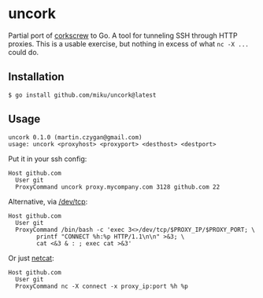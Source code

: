 # uncork

Partial port of [corkscrew](https://github.com/bryanpkc/corkscrew) to Go. A
tool for tunneling SSH through HTTP proxies. This is a usable exercise, but
nothing in excess of what `nc -X ...` could do.

## Installation

```
$ go install github.com/miku/uncork@latest
```

## Usage

```
uncork 0.1.0 (martin.czygan@gmail.com)
usage: uncork <proxyhost> <proxyport> <desthost> <destport>
```

Put it in your ssh config:

```
Host github.com
  User git
  ProxyCommand uncork proxy.mycompany.com 3128 github.com 22
```

Alternative, via [/dev/tcp](https://tldp.org/LDP/abs/html/devref1.html):

```
Host github.com
  User git
  ProxyCommand /bin/bash -c 'exec 3<>/dev/tcp/$PROXY_IP/$PROXY_PORT; \
        printf "CONNECT %h:%p HTTP/1.1\n\n" >&3; \
        cat <&3 & : ; exec cat >&3'
```

Or just [netcat](https://linux.die.net/man/1/nc):

```
Host github.com
  User git
  ProxyCommand nc -X connect -x proxy_ip:port %h %p
```


